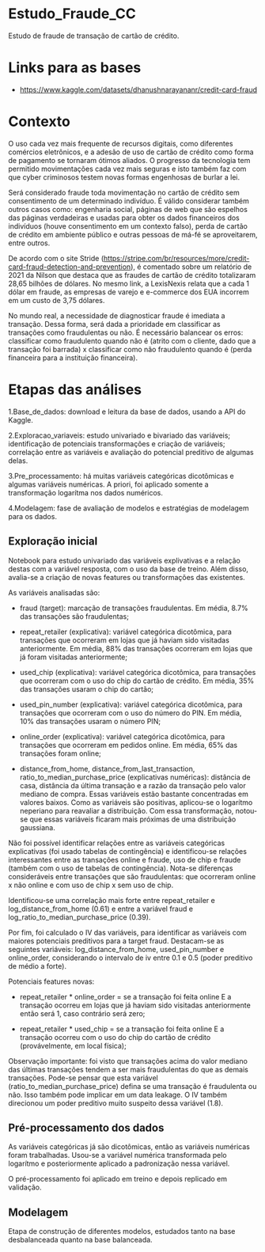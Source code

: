 # Estudo_Fraude_CC

Estudo de fraude de transação de cartão de crédito.

# Links para as bases

- https://www.kaggle.com/datasets/dhanushnarayananr/credit-card-fraud


# Contexto

O uso cada vez mais frequente de recursos digitais, como diferentes comércios eletrônicos, e a adesão de uso de cartão de crédito como forma de pagamento se tornaram ótimos aliados. O progresso da tecnologia tem permitido movimentações cada vez mais seguras e isto também faz com que cyber criminosos testem novas formas engenhosas de burlar a lei.

Será considerado fraude toda movimentação no cartão de crédito sem consentimento de um determinado indivíduo. É válido considerar também outros casos como: engenharia social, páginas de web que são espelhos das páginas verdadeiras e usadas para obter os dados financeiros dos indivíduos (houve consentimento em um contexto falso), perda de cartão de crédito em ambiente público e outras pessoas de má-fé se aproveitarem, entre outros.

De acordo com o site Stride (https://stripe.com/br/resources/more/credit-card-fraud-detection-and-prevention), é comentado sobre um relatório de 2021 da Nilson que destaca que as fraudes de cartão de crédito totalizaram 28,65 bilhões de dólares. No mesmo link, a LexisNexis relata que a cada 1 dólar em fraude, as empresas de varejo e e-commerce dos EUA incorrem em um custo de 3,75 dólares. 

No mundo real, a necessidade de diagnosticar fraude é imediata a transação. Dessa forma, será dada a prioridade em classificar as transações como fraudulentas ou não. É necessário balancear os erros: classificar como fraudulento quando não é (atrito com o cliente, dado que a transação foi barrada) x classificar como não fraudulento quando é (perda financeira para a instituição financeira).


# Etapas das análises

1.Base_de_dados: download e leitura da base de dados, usando a API do Kaggle.

2.Exploracao_variaveis: estudo univariado e bivariado das variáveis; identificação de potenciais transformações e criação de variáveis; correlação entre as variáveis e avaliação do potencial preditivo de algumas delas.

3.Pre_processamento: há muitas variáveis categóricas dicotômicas e algumas variáveis numéricas. A priori, foi aplicado somente a transformação logarítma nos dados numéricos.

4.Modelagem: fase de avaliação de modelos e estratégias de modelagem para os dados.


## Exploração inicial

Notebook para estudo univariado das variáveis explivativas e a relação destas com a variável resposta, com o uso da base de treino. Além disso, avalia-se a criação de novas features ou transformações das existentes.

As variáveis analisadas são:

- fraud (target): marcação de transações fraudulentas. Em média, 8.7% das transações são fraudulentas;

- repeat_retailer (explicativa): variável categórica dicotômica, para transações que ocorreram em lojas que já haviam sido visitadas anteriormente. Em média, 88% das transações ocorreram em lojas que já foram visitadas anteriormente;

- used_chip (explicativa): variável categórica dicotômica, para transações que ocorreram com o uso do chip do cartão de crédito. Em média, 35% das transações usaram o chip do cartão;

- used_pin_number (explicativa): variável categórica dicotômica, para transações que ocorreram com o uso do número do PIN. Em média, 10% das transações usaram o número PIN;

- online_order (explicativa): variável categórica dicotômica, para transações que ocorreram em pedidos online. Em média, 65% das transações foram online;

- distance_from_home, distance_from_last_transaction, ratio_to_median_purchase_price (explicativas numéricas): distância de casa, distância da última transação e a razão da transação pelo valor mediano de compra. Essas variáveis estão bastante concentradas em valores baixos. Como as variáveis são positivas, aplicou-se o logarítmo neperiano para reavaliar a distribuição. Com essa transformação, notou-se que essas variáveis ficaram mais próximas de uma distribuição gaussiana.

Não foi possível identificar relações entre as variáveis categóricas explicativas (foi usado tabelas de contingência) e identificou-se relações interessantes entre as transações online e fraude, uso de chip e fraude (também com o uso de tabelas de contingência). Nota-se diferenças consideráveis entre transações que são fraudulentas: que ocorreram online x não online e com uso de chip x sem uso de chip.

Identificou-se uma correlação mais forte entre repeat_retailer e log_distance_from_home (0.61) e entre a variável fraud e log_ratio_to_median_purchase_price (0.39).

Por fim, foi calculado o IV das variáveis, para identificar as variáveis com maiores potenciais preditivos para a target fraud. Destacam-se as seguintes variáveis: log_distance_from_home, used_pin_number e online_order, considerando o intervalo de iv entre 0.1 e 0.5 (poder preditivo de médio a forte).

Potenciais features novas:

- repeat_retailer * online_order = se a transação foi feita online E a transação ocorreu em lojas que já haviam sido visitadas anteriormente então será 1, caso contrário será zero;

- repeat_retailer * used_chip = se a transação foi feita online E a transação ocorreu com o uso do chip do cartão de crédito (provávelmente, em local física);

Observação importante: foi visto que transações acima do valor mediano das últimas transações tendem a ser mais fraudulentas do que as demais transações. Pode-se pensar que esta variável (ratio_to_median_purchase_price) defina se uma transação é fraudulenta ou não. Isso também pode implicar em um data leakage. O IV também direcionou um poder preditivo muito suspeito dessa variável (1.8).

## Pré-processamento dos dados

As variáveis categóricas já são dicotômicas, então as variáveis numéricas foram trabalhadas. Usou-se a variável numérica transformada pelo logarítmo e posteriormente aplicado a padronização nessa variável.

O pré-processamento foi aplicado em treino e depois replicado em validação.


## Modelagem

Etapa de construção de diferentes modelos, estudados tanto na base desbalanceada quanto na base balanceada.